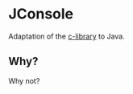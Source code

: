 # JConsole
Adaptation of the [c-library](https://github.com/OE3KUW/console-htlstp) to Java.

## Why?
Why not?
